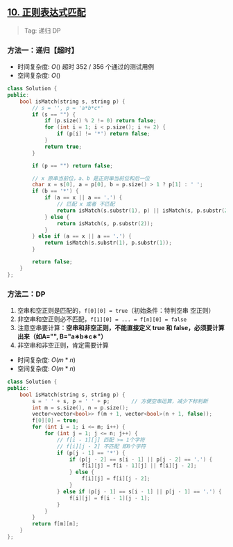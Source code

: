 ## [10. 正则表达式匹配](https://leetcode.cn/problems/regular-expression-matching/description/)

> Tag: 递归 DP

### 方法一：递归【超时】
* 时间复杂度: ${O()}$ 超时 352 / 356 个通过的测试用例
* 空间复杂度: ${O()}$
```cpp
class Solution {
public:
    bool isMatch(string s, string p) {
        // s = '', p = 'a*b*c*'
        if (s == "") {
            if (p.size() % 2 != 0) return false;
            for (int i = 1; i < p.size(); i += 2) {
                if (p[i] != '*') return false;
            }
            return true;
        }

        if (p == "") return false;

        // x 原串当前位，a、b 是正则串当前位和后一位
        char x = s[0], a = p[0], b = p.size() > 1 ? p[1] : ' ';
        if (b == '*') {
            if (a == x || a == '.') {
                // 匹配 x 或者 不匹配
                return isMatch(s.substr(1), p) || isMatch(s, p.substr(2));
            } else {
                return isMatch(s, p.substr(2));
            }
        } else if (a == x || a == '.') {
            return isMatch(s.substr(1), p.substr(1));
        }

        return false;
    }
};
```

### 方法二：DP

1. 空串和空正则是匹配的，`f[0][0] = true`（初始条件：特判空串 空正则）
2. 非空串和空正则必不匹配，`f[1][0] = ... = f[n][0] = false`
3. 注意空串要计算：**空串和非空正则，不能直接定义 true 和 false，必须要计算出来（如A="", B="a∗b∗c∗"）** 
4. 非空串和非空正则，肯定需要计算

* 时间复杂度: ${O(m*n)}$
* 空间复杂度: ${O(m*n)}$
```cpp
class Solution {
public:
    bool isMatch(string s, string p) {
        s = ' ' + s, p = ' ' + p;       // 方便空串运算，减少下标判断
        int m = s.size(), n = p.size();
        vector<vector<bool>> f(m + 1, vector<bool>(n + 1, false));
        f[0][0] = true;
        for (int i = 1; i <= m; i++) {
            for (int j = 1; j <= n; j++) {
                // f[i - 1][j] 匹配 >= 1个字符
                // f[i][j - 2] 不匹配 即0个字符
                if (p[j - 1] == '*') {
                    if (p[j - 2] == s[i - 1] || p[j - 2] == '.') {
                        f[i][j] = f[i - 1][j] || f[i][j - 2];
                    } else {
                        f[i][j] = f[i][j - 2];
                    }
                } else if (p[j - 1] == s[i - 1] || p[j - 1] == '.') {
                    f[i][j] = f[i - 1][j - 1];
                }
            }
        }
        return f[m][n];
    }
};
```